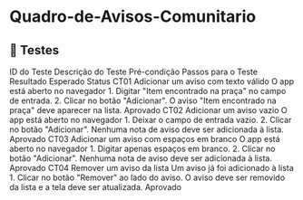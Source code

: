 # Quadro-de-Avisos-Comunitario
## 🧪 Testes 
ID do Teste	Descrição do Teste	Pré-condição	Passos para o Teste	Resultado Esperado	Status
CT01	Adicionar um aviso com texto válido	O app está aberto no navegador	1. Digitar "Item encontrado na praça" no campo de entrada. 2. Clicar no botão "Adicionar".	O aviso "Item encontrado na praça" deve aparecer na lista.	Aprovado
CT02	Adicionar um aviso vazio	O app está aberto no navegador	1. Deixar o campo de entrada vazio. 2. Clicar no botão "Adicionar".	Nenhuma nota de aviso deve ser adicionada à lista.	Aprovado
CT03	Adicionar um aviso com espaços em branco	O app está aberto no navegador	1. Digitar apenas espaços em branco. 2. Clicar no botão "Adicionar".	Nenhuma nota de aviso deve ser adicionada à lista.	Aprovado
CT04	Remover um aviso da lista	Um aviso já foi adicionado à lista	1. Clicar no botão "Remover" ao lado do aviso.	O aviso deve ser removido da lista e a tela deve ser atualizada.	Aprovado